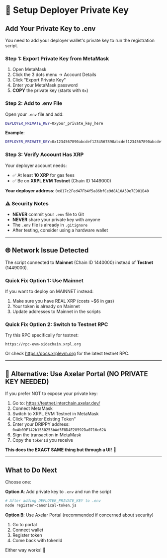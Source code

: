 # 🔐 Setup Deployer Private Key

## Add Your Private Key to .env

You need to add your deployer wallet's private key to run the registration script.

### Step 1: Export Private Key from MetaMask

1. Open MetaMask
2. Click the 3 dots menu → Account Details
3. Click "Export Private Key"
4. Enter your MetaMask password
5. **COPY** the private key (starts with `0x`)

### Step 2: Add to .env File

Open your `.env` file and add:

```bash
DEPLOYER_PRIVATE_KEY=0xyour_private_key_here
```

**Example**:
```bash
DEPLOYER_PRIVATE_KEY=0x1234567890abcdef1234567890abcdef1234567890abcdef1234567890abcdef
```

### Step 3: Verify Account Has XRP

Your deployer account needs:
- ✅ At least **10 XRP** for gas fees
- ✅ Be on **XRPL EVM Testnet** (Chain ID 1449000)

**Your deployer address**: `0x817c2Fed47Fb4f5a86bfCe9d8A10A59e7E981B40`

### ⚠️ Security Notes

- **NEVER** commit your `.env` file to Git
- **NEVER** share your private key with anyone
- The `.env` file is already in `.gitignore`
- After testing, consider using a hardware wallet

---

## 🌐 Network Issue Detected

The script connected to **Mainnet** (Chain ID 1440000) instead of **Testnet** (1449000).

### Quick Fix Option 1: Use Mainnet

If you want to deploy on MAINNET instead:

1. Make sure you have REAL XRP (costs ~$6 in gas)
2. Your token is already on Mainnet
3. Update addresses to Mainnet in the scripts

### Quick Fix Option 2: Switch to Testnet RPC

Try this RPC specifically for testnet:
```
https://rpc-evm-sidechain.xrpl.org
```

Or check https://docs.xrplevm.org for the latest testnet RPC.

---

## 🎯 Alternative: Use Axelar Portal (NO PRIVATE KEY NEEDED)

If you prefer NOT to expose your private key:

1. Go to: https://testnet.interchain.axelar.dev/
2. Connect MetaMask
3. Switch to XRPL EVM Testnet in MetaMask
4. Click "Register Existing Token"
5. Enter your DRIPPY address: `0xAb09F142b1550253bAd5F8D4E28592Da0716c62A`
6. Sign the transaction in MetaMask
7. Copy the `tokenId` you receive

**This does the EXACT SAME thing but through a UI!** 🎨

---

## What to Do Next

Choose one:

**Option A**: Add private key to `.env` and run the script
```bash
# After adding DEPLOYER_PRIVATE_KEY to .env
node register-canonical-token.js
```

**Option B**: Use Axelar Portal (recommended if concerned about security)
1. Go to portal
2. Connect wallet
3. Register token
4. Come back with tokenId

Either way works! 🚀

